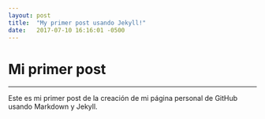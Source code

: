 ```yaml
---
layout: post
title:  "My primer post usando Jekyll!"
date:   2017-07-10 16:16:01 -0500
---
```


# Mi primer post
--------------------

Este es mi primer post de la creación de mi página personal de GitHub usando Markdown y Jekyll.
